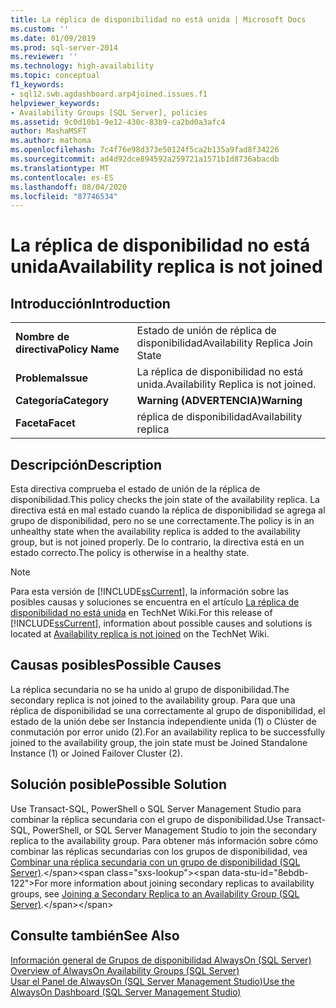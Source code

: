 ```yaml
---
title: La réplica de disponibilidad no está unida | Microsoft Docs
ms.custom: ''
ms.date: 01/09/2019
ms.prod: sql-server-2014
ms.reviewer: ''
ms.technology: high-availability
ms.topic: conceptual
f1_keywords:
- sql12.swb.agdashboard.arp4joined.issues.f1
helpviewer_keywords:
- Availability Groups [SQL Server], policies
ms.assetid: 9c0d10b1-9e12-430c-83b9-ca2bd0a3afc4
author: MashaMSFT
ms.author: mathoma
ms.openlocfilehash: 7c4f76e98d373e50124f5ca2b135a9fad8f34226
ms.sourcegitcommit: ad4d92dce894592a259721a1571b1d8736abacdb
ms.translationtype: MT
ms.contentlocale: es-ES
ms.lasthandoff: 08/04/2020
ms.locfileid: "87746534"
---
```

# <a name="availability-replica-is-not-joined"></a><span data-ttu-id="8ebdb-102">La réplica de disponibilidad no está unida</span><span class="sxs-lookup"><span data-stu-id="8ebdb-102">Availability replica is not joined</span></span>
    
## <a name="introduction"></a><span data-ttu-id="8ebdb-103">Introducción</span><span class="sxs-lookup"><span data-stu-id="8ebdb-103">Introduction</span></span>  
  
|||  
|-|-|  
|<span data-ttu-id="8ebdb-104">**Nombre de directiva**</span><span class="sxs-lookup"><span data-stu-id="8ebdb-104">**Policy Name**</span></span>|<span data-ttu-id="8ebdb-105">Estado de unión de réplica de disponibilidad</span><span class="sxs-lookup"><span data-stu-id="8ebdb-105">Availability Replica Join State</span></span>|  
|<span data-ttu-id="8ebdb-106">**Problema**</span><span class="sxs-lookup"><span data-stu-id="8ebdb-106">**Issue**</span></span>|<span data-ttu-id="8ebdb-107">La réplica de disponibilidad no está unida.</span><span class="sxs-lookup"><span data-stu-id="8ebdb-107">Availability Replica is not joined.</span></span>|  
|<span data-ttu-id="8ebdb-108">**Categoría**</span><span class="sxs-lookup"><span data-stu-id="8ebdb-108">**Category**</span></span>|<span data-ttu-id="8ebdb-109">**Warning (ADVERTENCIA)**</span><span class="sxs-lookup"><span data-stu-id="8ebdb-109">**Warning**</span></span>|  
|<span data-ttu-id="8ebdb-110">**Faceta**</span><span class="sxs-lookup"><span data-stu-id="8ebdb-110">**Facet**</span></span>|<span data-ttu-id="8ebdb-111">réplica de disponibilidad</span><span class="sxs-lookup"><span data-stu-id="8ebdb-111">Availability replica</span></span>|  
  
## <a name="description"></a><span data-ttu-id="8ebdb-112">Descripción</span><span class="sxs-lookup"><span data-stu-id="8ebdb-112">Description</span></span>  
 <span data-ttu-id="8ebdb-113">Esta directiva comprueba el estado de unión de la réplica de disponibilidad.</span><span class="sxs-lookup"><span data-stu-id="8ebdb-113">This policy checks the join state of the availability replica.</span></span> <span data-ttu-id="8ebdb-114">La directiva está en mal estado cuando la réplica de disponibilidad se agrega al grupo de disponibilidad, pero no se une correctamente.</span><span class="sxs-lookup"><span data-stu-id="8ebdb-114">The policy is in an unhealthy state when the availability replica is added to the availability group, but is not joined properly.</span></span> <span data-ttu-id="8ebdb-115">De lo contrario, la directiva está en un estado correcto.</span><span class="sxs-lookup"><span data-stu-id="8ebdb-115">The policy is otherwise in a healthy state.</span></span>  
  
> [!NOTE]  
>  <span data-ttu-id="8ebdb-116">Para esta versión de [!INCLUDE[ssCurrent](../../../includes/sscurrent-md.md)], la información sobre las posibles causas y soluciones se encuentra en el artículo [La réplica de disponibilidad no está unida](https://go.microsoft.com/fwlink/p/?LinkId=220859) en TechNet Wiki.</span><span class="sxs-lookup"><span data-stu-id="8ebdb-116">For this release of [!INCLUDE[ssCurrent](../../../includes/sscurrent-md.md)], information about possible causes and solutions is located at [Availability replica is not joined](https://go.microsoft.com/fwlink/p/?LinkId=220859) on the TechNet Wiki.</span></span>  
  
## <a name="possible-causes"></a><span data-ttu-id="8ebdb-117">Causas posibles</span><span class="sxs-lookup"><span data-stu-id="8ebdb-117">Possible Causes</span></span>  
 <span data-ttu-id="8ebdb-118">La réplica secundaria no se ha unido al grupo de disponibilidad.</span><span class="sxs-lookup"><span data-stu-id="8ebdb-118">The secondary replica is not joined to the availability group.</span></span> <span data-ttu-id="8ebdb-119">Para que una réplica de disponibilidad se una correctamente al grupo de disponibilidad, el estado de la unión debe ser Instancia independiente unida (1) o Clúster de conmutación por error unido (2).</span><span class="sxs-lookup"><span data-stu-id="8ebdb-119">For an availability replica to be successfully joined to the availability group, the join state must be Joined Standalone Instance (1) or Joined Failover Cluster (2).</span></span>  
  
## <a name="possible-solution"></a><span data-ttu-id="8ebdb-120">Solución posible</span><span class="sxs-lookup"><span data-stu-id="8ebdb-120">Possible Solution</span></span>  
 <span data-ttu-id="8ebdb-121">Use Transact-SQL, PowerShell o SQL Server Management Studio para combinar la réplica secundaria con el grupo de disponibilidad.</span><span class="sxs-lookup"><span data-stu-id="8ebdb-121">Use Transact-SQL, PowerShell, or SQL Server Management Studio to join the secondary replica to the availability group.</span></span> <span data-ttu-id="8ebdb-122">Para obtener más información sobre cómo combinar las réplicas secundarias con los grupos de disponibilidad, vea [Combinar una réplica secundaria con un grupo de disponibilidad (SQL Server)](https://msdn.microsoft.com/library/ff878473\(en-us,SQL.110\).aspx).</span><span class="sxs-lookup"><span data-stu-id="8ebdb-122">For more information about joining secondary replicas to availability groups, see [Joining a Secondary Replica to an Availability Group (SQL Server)](https://msdn.microsoft.com/library/ff878473\(en-us,SQL.110\).aspx).</span></span>  
  
## <a name="see-also"></a><span data-ttu-id="8ebdb-123">Consulte también</span><span class="sxs-lookup"><span data-stu-id="8ebdb-123">See Also</span></span>  
 <span data-ttu-id="8ebdb-124">[Información general de Grupos de disponibilidad AlwaysOn &#40;SQL Server&#41;](overview-of-always-on-availability-groups-sql-server.md) </span><span class="sxs-lookup"><span data-stu-id="8ebdb-124">[Overview of AlwaysOn Availability Groups &#40;SQL Server&#41;](overview-of-always-on-availability-groups-sql-server.md) </span></span>  
 [<span data-ttu-id="8ebdb-125">Usar el Panel de AlwaysOn &#40;SQL Server Management Studio&#41;</span><span class="sxs-lookup"><span data-stu-id="8ebdb-125">Use the AlwaysOn Dashboard &#40;SQL Server Management Studio&#41;</span></span>](use-the-always-on-dashboard-sql-server-management-studio.md)  
  
  
